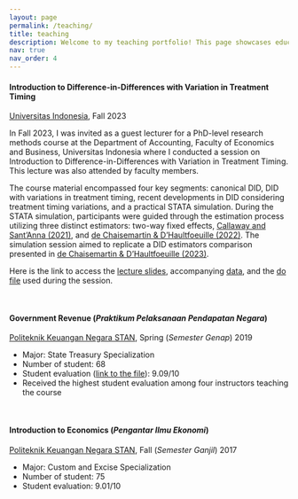 ```yaml
---
layout: page
permalink: /teaching/
title: teaching
description: Welcome to my teaching portfolio! This page showcases educational content from courses I have taught.
nav: true
nav_order: 4
---
```




#### Introduction to Difference-in-Differences with Variation in Treatment Timing

[Universitas Indonesia](https://accounting.feb.ui.ac.id/), Fall 2023

In Fall 2023, I was invited as a guest lecturer for a PhD-level research methods course at the Department of Accounting, Faculty of Economics and Business, Universitas Indonesia where I conducted a session on Introduction to Difference-in-Differences with Variation in Treatment Timing. This lecture was also attended by faculty members.

The course material encompassed four key segments: canonical DID, DID with variations in treatment timing, recent developments in DID considering treatment timing variations, and a practical STATA simulation. During the STATA simulation, participants were guided through the estimation process utilizing three distinct estimators: two-way fixed effects, [Callaway and Sant’Anna (2021)](https://www.sciencedirect.com/science/article/abs/pii/S0304407620303948), and [de Chaisemartin & D’Haultfoeuille (2022)](https://www.nber.org/papers/w29873). The simulation session aimed to replicate a DID estimators comparison presented in [de Chaisemartin & D’Haultfoeuille (2023)](https://academic.oup.com/ectj/article-abstract/26/3/C1/6604378).

Here is the link to access the [lecture slides](/assets/pdf/Intro_diddifferenttiming_rosidi_20231126_edit.pdf), accompanying [data](/assets/pdf/Divorce-Wolfers-AER_ui.dta), and the [do file](/assets/pdf/replication_ui_20231126.do) used during the session.

<br>

#### Government Revenue (*Praktikum Pelaksanaan Pendapatan Negara*)

[Politeknik Keuangan Negara STAN](https://pknstan.ac.id/), Spring (*Semester Genap*) 2019  

- Major:  State Treasury Specialization
- Number of student: 68
- Student evaluation ([link to the file](/assets/pdf/evaluasi_rosidi.pdf)): 9.09/10
- Received the highest student evaluation among four instructors teaching the course

<br>

#### Introduction to Economics (*Pengantar Ilmu Ekonomi*)

[Politeknik Keuangan Negara STAN](https://pknstan.ac.id/),  Fall (*Semester Ganjil*) 2017 

- Major: Custom and Excise Specialization
- Number of student: 75
- Student evaluation: 9.01/10
